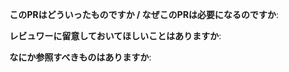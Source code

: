 <!-- 本日もご苦労様です (｡•ω- ｡) ⌒♡ --> 

**このPRはどういったものですか / なぜこのPRは必要になるのですか**:
<!--
少なくともどちらひとつの質問には回答してください。

もしこのPRでやった内容がissueに関連づけられていて、かつそれを読むことによってPRの内容が把握できる場合、単にissue番号を関連づけてくれるだけでも構いません。
ex) issue番号1番と関連づける場合のusage: #1
-->

**レビュワーに留意しておいてほしいことはありますか**:

**なにか参照すべきものはありますか**:
<!--
design docなどを書いているならばそのURLを書いてください。
-->

<!-- お疲れ様です( ⁎ᵕᴗᵕ⁎ )
以下の項目を終えているかチェックしてください。
* Reviewerを指定する
* Assigneeを指定する
* xラベルをつける
* kindラベルをつける
* teamラベルをつける
-->

